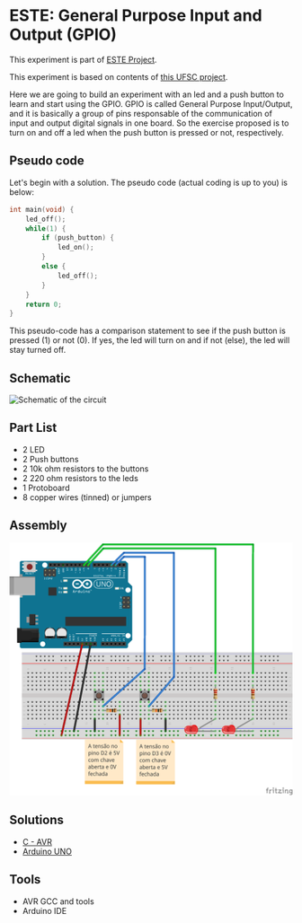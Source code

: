 # ESTE: General Purpose Input and Output (GPIO)

This experiment is part of [ESTE Project](https://www.github.com/arliones/este).

This experiment is based on contents of [this UFSC project](http://www.lisha.ufsc.br/teaching/quark/).

Here we are going to build an experiment with an led and a push button to learn and start using the GPIO. GPIO is called General Purpose Input/Output, and it is basically a group of pins responsable of the communication of input and output digital signals in one board. So the exercise proposed is to turn on and off a led when the push button is pressed or not, respectively.

## Pseudo code

Let's begin with a solution. The pseudo code (actual coding is up to you) is below:

``` c
int main(void) {
    led_off();
    while(1) {
        if (push_button) {
            led_on();
        }
        else {
            led_off();
        }
    }
    return 0;
}     
```

This pseudo-code has a comparison statement to see if the push button is pressed (1) or not (0). If yes, the led will turn on and if not (else), the led will stay turned off.

## Schematic

![Schematic of the circuit](Led_push_button_Esquemático_new.png)

## Part List

  - 2 LED
  - 2 Push buttons
  - 2 10k ohm resistors to the buttons
  - 2 220 ohm resistors to the leds
  - 1 Protoboard
  - 8 copper wires (tinned) or jumpers

## Assembly

![Assembly of the circuit](Led_push_button_bb_new.png)

## Solutions

  - [C - AVR](c_avr/)
  - [Arduino UNO](arduino/)

## Tools

  - AVR GCC and tools
  - Arduino IDE
